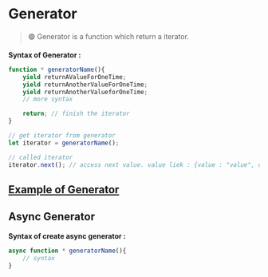 Generator
=========

> 🟢 Generator is a function which return a iterator.

**Syntax of Generator :**
```js
function * generatorName(){
    yield returnAValueForOneTime;
    yield returnAnotherValueForOneTime;
    yield returnAnotherValueforOneTime;
    // more syntax

    return; // finish the iterator
}

// get iterator from generator
let iterator = generatorName();

// called iterator
iterator.next(); // access next value. value liek : {value : "value", done : boolean}
```

## [Example of Generator](./range.js)


## Async Generator

**Syntax of create async generator :**

```js
async function * generatorName(){
    // syntax
}
```